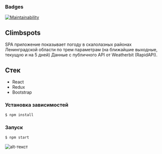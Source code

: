 ### Badges
[![Maintainability](https://api.codeclimate.com/v1/badges/47a2f1f258b2cfeaeaf1/maintainability)](https://codeclimate.com/github/glebmanov/climbspots/maintainability)

## Climbspots
SPA приложение показывает погоду в скалолазных районах Ленинградской области по трем параметрам (на ближайшие выходные, текущую и на 5 дней)
Данные с публичного API от Weatherbit (RapidAPI).

## Стек
- React
- Redux
- Bootstrap

### Установка зависимостей

```sh
$ npm install
```

### Запуск

```sh
$ npm start
```

![alt-текст](https://i.ibb.co/1QRtcRP/2022-06-19-22-46-42.png "Основной интерфейс")